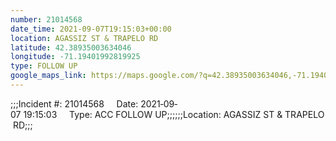 ```yaml
---
number: 21014568
date_time: 2021-09-07T19:15:03+00:00
location: AGASSIZ ST & TRAPELO RD
latitude: 42.38935003634046
longitude: -71.19401992819925
type: FOLLOW UP
google_maps_link: https://maps.google.com/?q=42.38935003634046,-71.19401992819925
---
```


;;;Incident #: 21014568     Date: 2021‐09‐07 19:15:03     Type: ACC FOLLOW UP;;;;;;Location: AGASSIZ ST & TRAPELO RD;;;
